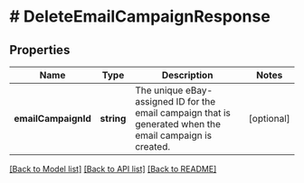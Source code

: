 # # DeleteEmailCampaignResponse

## Properties

Name | Type | Description | Notes
------------ | ------------- | ------------- | -------------
**emailCampaignId** | **string** | The unique eBay-assigned ID for the email campaign that is generated when the email campaign is created. | [optional]

[[Back to Model list]](../../README.md#models) [[Back to API list]](../../README.md#endpoints) [[Back to README]](../../README.md)
